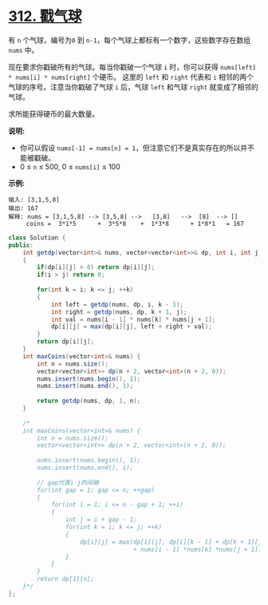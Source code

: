 # [312. 戳气球](https://leetcode-cn.com/problems/burst-balloons/)

有 `n` 个气球，编号为`0` 到 `n-1`，每个气球上都标有一个数字，这些数字存在数组 `nums` 中。

现在要求你戳破所有的气球。每当你戳破一个气球 `i` 时，你可以获得 `nums[left] * nums[i] * nums[right]` 个硬币。 这里的 `left` 和 `right` 代表和 `i` 相邻的两个气球的序号。注意当你戳破了气球 `i` 后，气球 `left` 和气球 `right` 就变成了相邻的气球。

求所能获得硬币的最大数量。

**说明:**

- 你可以假设 `nums[-1] = nums[n] = 1`，但注意它们不是真实存在的所以并不能被戳破。
- 0 ≤ `n` ≤ 500, 0 ≤ `nums[i]` ≤ 100

**示例:**

```
输入: [3,1,5,8]
输出: 167 
解释: nums = [3,1,5,8] --> [3,5,8] -->   [3,8]   -->  [8]  --> []
     coins =  3*1*5      +  3*5*8    +  1*3*8      + 1*8*1   = 167
```



```java
class Solution {
public:
    int getdp(vector<int>& nums, vector<vector<int>>& dp, int i, int j)
    {
        if(dp[i][j] > 0) return dp[i][j];
        if(i > j) return 0;
        
        for(int k = i; k <= j; ++k)
        {
            int left = getdp(nums, dp, i, k - 1);
            int right = getdp(nums, dp, k + 1, j);
            int val = nums[i - 1] * nums[k] * nums[j + 1];
            dp[i][j] = max(dp[i][j], left + right + val);
        }
        return dp[i][j];
    }
    int maxCoins(vector<int>& nums) {
        int n = nums.size();
        vector<vector<int>> dp(n + 2, vector<int>(n + 2, 0));
        nums.insert(nums.begin(), 1);
        nums.insert(nums.end(), 1);
        
        return getdp(nums, dp, 1, n);
    }
    
    /*
    int maxCoins(vector<int>& nums) {
        int n = nums.size();
        vector<vector<int>> dp(n + 2, vector<int>(n + 2, 0));
        
        nums.insert(nums.begin(), 1);
        nums.insert(nums.end(), 1);
        
        // gap代表i-j的间隔
        for(int gap = 1; gap <= n; ++gap)
        {
            for(int i = 1; i <= n - gap + 1; ++i)
            {
                int j = i + gap - 1;
                for(int k = i; k <= j; ++k)
                {
                    dp[i][j] = max(dp[i][j], dp[i][k - 1] + dp[k + 1][j] 
                                   + nums[i - 1] *nums[k] *nums[j + 1]);
                }
            }
        }
        return dp[1][n];
    }*/
};
```

